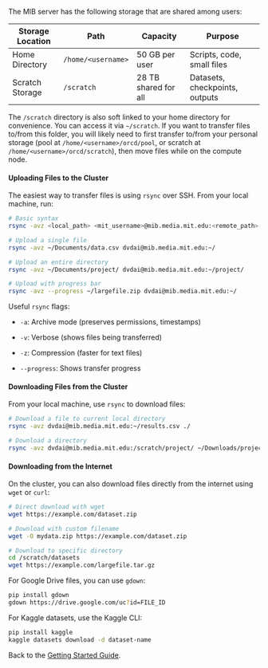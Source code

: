 The MIB server has the following storage that are shared among users:

| Storage Location | Path | Capacity             | Purpose  |
|-----------------|------|----------------------|---------|
| Home Directory | `/home/<username>` | 50 GB per user       | Scripts, code, small files |
| Scratch Storage | `/scratch` | 28 TB shared for all | Datasets, checkpoints, outputs |

The `/scratch` directory is also soft linked to your home directory for convenience. You can access it via `~/scratch`.
If you want to transfer files to/from this folder, you will likely need to first transfer to/from your personal storage (pool at `/home/<username>/orcd/pool`, or scratch at `/home/<username>/orcd/scratch`), then move files while on the compute node.

#### Uploading Files to the Cluster

The easiest way to transfer files is using `rsync` over SSH. From your local machine, run:
```bash
# Basic syntax
rsync -avz <local_path> <mit_username>@mib.media.mit.edu:<remote_path>

# Upload a single file
rsync -avz ~/Documents/data.csv dvdai@mib.media.mit.edu:~/

# Upload an entire directory
rsync -avz ~/Documents/project/ dvdai@mib.media.mit.edu:~/project/

# Upload with progress bar
rsync -avz --progress ~/largefile.zip dvdai@mib.media.mit.edu:~/
```

Useful `rsync` flags:

- `-a`: Archive mode (preserves permissions, timestamps)

- `-v`: Verbose (shows files being transferred)

- `-z`: Compression (faster for text files)

- `--progress`: Shows transfer progress

#### Downloading Files from the Cluster

From your local machine, use `rsync` to download files:

```bash
# Download a file to current local directory
rsync -avz dvdai@mib.media.mit.edu:~/results.csv ./

# Download a directory
rsync -avz dvdai@mib.media.mit.edu:/scratch/project/ ~/Downloads/project/
```

#### Downloading from the Internet

On the cluster, you can also download files directly from the internet using `wget` or `curl`:
```bash
# Direct download with wget
wget https://example.com/dataset.zip

# Download with custom filename
wget -O mydata.zip https://example.com/dataset.zip

# Download to specific directory
cd /scratch/datasets
wget https://example.com/largefile.tar.gz
```

For Google Drive files, you can use `gdown`:
```bash
pip install gdown
gdown https://drive.google.com/uc?id=FILE_ID
```
    
For Kaggle datasets, use the Kaggle CLI:
```bash
pip install kaggle
kaggle datasets download -d dataset-name
```

Back to the [Getting Started Guide](/mib/getting_started).
